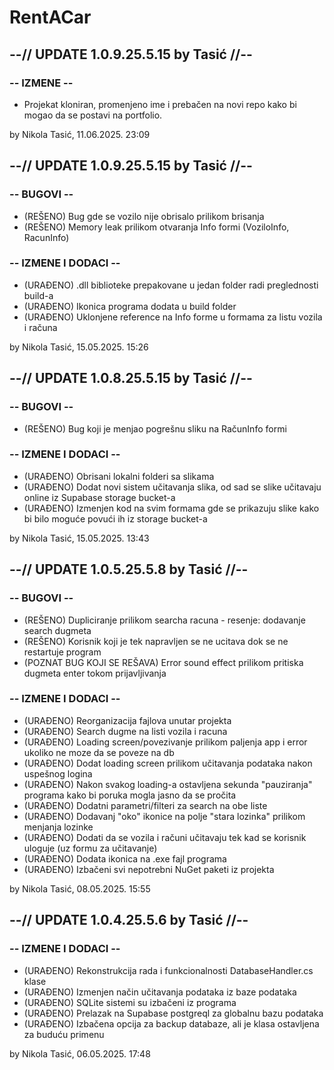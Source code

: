 # RentACar

## --// **UPDATE 1.0.9.25.5.15 by Tasić** //--

### -- IZMENE --
- Projekat kloniran, promenjeno ime i prebačen na novi repo kako bi mogao da se postavi na portfolio.

by Nikola Tasić, 11.06.2025. 23:09

## --// **UPDATE 1.0.9.25.5.15 by Tasić** //--

### -- BUGOVI --
- (REŠENO) Bug gde se vozilo nije obrisalo prilikom brisanja
- (REŠENO) Memory leak prilikom otvaranja Info formi (VoziloInfo, RacunInfo)

### -- IZMENE I DODACI --
- (URAĐENO) .dll biblioteke prepakovane u jedan folder radi preglednosti build-a
- (URAĐENO) Ikonica programa dodata u build folder
- (URAĐENO) Uklonjene reference na Info forme u formama za listu vozila i računa

by Nikola Tasić, 15.05.2025. 15:26

## --// **UPDATE 1.0.8.25.5.15 by Tasić** //--

### -- BUGOVI --
- (REŠENO) Bug koji je menjao pogrešnu sliku na RačunInfo formi

### -- IZMENE I DODACI --
- (URAĐENO) Obrisani lokalni folderi sa slikama
- (URAĐENO) Dodat novi sistem učitavanja slika, od sad se slike učitavaju online iz Supabase storage bucket-a
- (URAĐENO) Izmenjen kod na svim formama gde se prikazuju slike kako bi bilo moguće povući ih iz storage bucket-a

by Nikola Tasić, 15.05.2025. 13:43

## --// **UPDATE 1.0.5.25.5.8 by Tasić** //--

### -- BUGOVI --
- (REŠENO) Dupliciranje prilikom searcha racuna - resenje: dodavanje search dugmeta
- (REŠENO) Korisnik koji je tek napravljen se ne ucitava dok se ne restartuje program
- (POZNAT BUG KOJI SE REŠAVA) Error sound effect prilikom pritiska dugmeta enter tokom prijavljivanja

### -- IZMENE I DODACI --
- (URAĐENO) Reorganizacija fajlova unutar projekta
- (URAĐENO) Search dugme na listi vozila i racuna
- (URAĐENO) Loading screen/povezivanje prilikom paljenja app i error ukoliko ne moze da se poveze na db
- (URAĐENO) Dodat loading screen prilikom učitavanja podataka nakon uspešnog logina
- (URAĐENO) Nakon svakog loading-a ostavljena sekunda "pauziranja" programa kako bi poruka mogla jasno da se pročita
- (URAĐENO) Dodatni parametri/filteri za search na obe liste
- (URAĐENO) Dodavanj "oko" ikonice na polje "stara lozinka" prilikom menjanja lozinke
- (URAĐENO) Dodati da se vozila i računi učitavaju tek kad se korisnik uloguje (uz formu za učitavanje)
- (URAĐENO) Dodata ikonica na .exe fajl programa
- (URAĐENO) Izbačeni svi nepotrebni NuGet paketi iz projekta

by Nikola Tasić, 08.05.2025. 15:55

## --// **UPDATE 1.0.4.25.5.6 by Tasić** //--

### -- IZMENE I DODACI --
- (URAĐENO) Rekonstrukcija rada i funkcionalnosti DatabaseHandler.cs klase
- (URAĐENO) Izmenjen način učitavanja podataka iz baze podataka
- (URAĐENO) SQLite sistemi su izbačeni iz programa
- (URAĐENO) Prelazak na Supabase postgreql za globalnu bazu podataka
- (URAĐENO) Izbačena opcija za backup databaze, ali je klasa ostavljena za buduću primenu

by Nikola Tasić, 06.05.2025. 17:48

